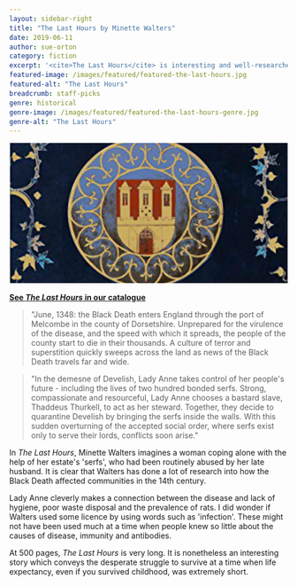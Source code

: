 ```yaml
---
layout: sidebar-right
title: "The Last Hours by Minette Walters"
date: 2019-06-11
author: sue-orton
category: fiction
excerpt: '<cite>The Last Hours</cite> is interesting and well-researched.'
featured-image: /images/featured/featured-the-last-hours.jpg
featured-alt: "The Last Hours"
breadcrumb: staff-picks
genre: historical
genre-image: /images/featured/featured-the-last-hours-genre.jpg
genre-alt: "The Last Hours"
---
```


![The Last Hours](/images/featured/featured-the-last-hours.jpg)

**[See <cite>The Last Hours</cite> in our catalogue](https://suffolk.spydus.co.uk/cgi-bin/spydus.exe/ENQ/OPAC/BIBENQ?BRN=2378788)**

> "June, 1348: the Black Death enters England through the port of Melcombe in the county of Dorsetshire. Unprepared for the virulence of the disease, and the speed with which it spreads, the people of the county start to die in their thousands. A culture of terror and superstition quickly sweeps across the land as news of the Black Death travels far and wide.

> "In the demesne of Develish, Lady Anne takes control of her people's future - including the lives of two hundred bonded serfs. Strong, compassionate and resourceful, Lady Anne chooses a bastard slave, Thaddeus Thurkell, to act as her steward. Together, they decide to quarantine Develish by bringing the serfs inside the walls. With this sudden overturning of the accepted social order, where serfs exist only to serve their lords, conflicts soon arise."

In <cite>The Last Hours</cite>, Minette Walters imagines a woman coping alone with the help of her estate's 'serfs', who had been routinely abused by her late husband. It is clear that Walters has done a lot of research into how the Black Death affected communities in the 14th century.

Lady Anne cleverly makes a connection between the disease and lack of hygiene, poor waste disposal and the prevalence of rats. I did wonder if Walters used some licence by using words such as 'infection'. These might not have been used much at a time when people knew so little about the causes of disease, immunity and antibodies.

At 500 pages, <cite>The Last Hours</cite> is very long. It is nonetheless an interesting story which conveys the desperate struggle to survive at a time when life expectancy, even if you survived childhood, was extremely short.
